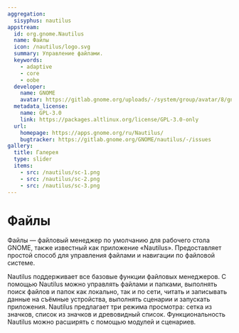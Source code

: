 ```yaml
---
aggregation:
  sisyphus: nautilus
appstream:
  id: org.gnome.Nautilus
  name: Файлы
  icon: /nautilus/logo.svg
  summary: Управление файлами.
  keywords:
    - adaptive
    - core
    - oobe
  developer:
    name: GNOME
    avatar: https://gitlab.gnome.org/uploads/-/system/group/avatar/8/gnomelogo.png?width=48
  metadata_license:
    name: GPL-3.0
    link: https://packages.altlinux.org/license/GPL-3.0-only
  url:
    homepage: https://apps.gnome.org/ru/Nautilus/
    bugtracker: https://gitlab.gnome.org/GNOME/nautilus/-/issues
gallery:
  title: Галерея
  type: slider
  items:
    - src: /nautilus/sc-1.png
    - src: /nautilus/sc-2.png
    - src: /nautilus/sc-3.png
---
```


# Файлы

Файлы — файловый менеджер по умолчанию для рабочего стола GNOME, также известный как приложение «Nautilus». Предоставляет простой способ для управления файлами и навигации по файловой системе.

Nautilus поддерживает все базовые функции файловых менеджеров. С помощью Nautilus можно управлять файлами и папками, выполнять поиск файлов и папок как локально, так и по сети, читать и записывать данные на съёмные устройства, выполнять сценарии и запускать приложения. Nautilus предлагает три режима просмотра: сетка из значков, список из значков и древовидный список. Функциональность Nautilus можно расширять с помощью модулей и сценариев.
<AGWGallery />

<!--@include: @apps/.parts/install/content-repo.md-->
